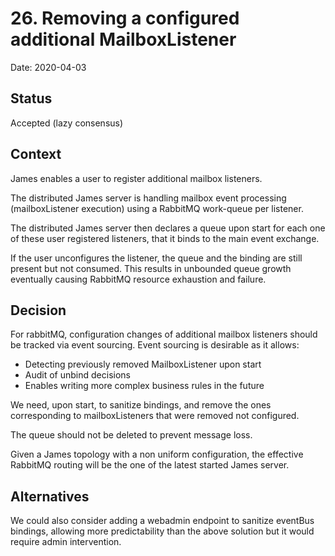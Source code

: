 # 26. Removing a configured additional MailboxListener

Date: 2020-04-03

## Status

Accepted (lazy consensus)

## Context

James enables a user to register additional mailbox listeners.

The distributed James server is handling mailbox event processing (mailboxListener execution) using a RabbitMQ work-queue
per listener.

The distributed James server then declares a queue upon start for each one of these user registered listeners, that it
binds to the main event exchange. 

If the user unconfigures the listener, the queue and the binding are still present but not consumed. This results in 
unbounded queue growth eventually causing RabbitMQ resource exhaustion and failure.

## Decision

For rabbitMQ, configuration changes of additional mailbox listeners should be tracked via event sourcing. Event sourcing is 
desirable as it allows:
 - Detecting previously removed MailboxListener upon start
 - Audit of unbind decisions
 - Enables writing more complex business rules in the future

We need, upon start, to sanitize bindings, and remove the ones corresponding to mailboxListeners that were removed not configured.

The queue should not be deleted to prevent message loss.

Given a James topology with a non uniform configuration, the effective RabbitMQ routing will be the one of the latest 
started James server.

## Alternatives

We could also consider adding a webadmin endpoint to sanitize eventBus bindings, allowing more predictability than the
above solution but it would require admin intervention.

